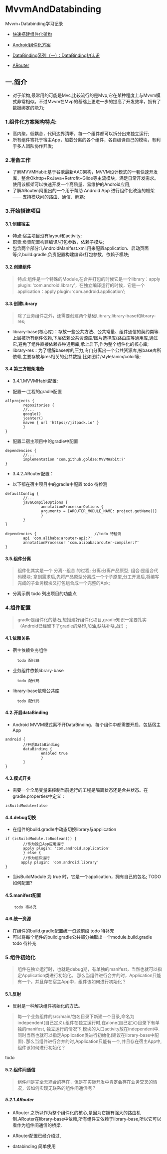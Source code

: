 # MvvmAndDatabinding
Mvvm+Databinding学习记录

+ [快速搭建组件化架构](https://github.com/goldze/MVVMHabitComponent)

+ [Android组件化方案](https://blog.csdn.net/guiying712/article/details/55213884#2%E5%A6%82%E4%BD%95%E7%BB%84%E4%BB%B6%E5%8C%96)

+ [DataBinding系列（一）：DataBinding初认识](https://www.jianshu.com/p/53925ccb900e)

+ [ARouter](https://github.com/alibaba/ARouter)

## 一.简介
+ 对于架构,最常用的可能是Mvc,比较流行的是Mvp,它在某种程度上与Mvvm模式非常相似。不过Mvvm在Mvp的基础上更进一步的提高了开发效率，拥有了数据绑定的能力;

### 1.组件化方案架构特点:
+ 高内聚，低耦合，代码边界清晰，每一个组件都可以拆分出来独立运行;
+ 所有组件寄托于宿主App，加载分离的各个组件，各自编译自己的模块，有利于多人团队协作开发;

### 2.准备工作
+ 了解MVVMHabit:基于谷歌最新AAC架构，MVVM设计模式的一套快速开发库，整合Okhttp+RxJava+Retrofit+Glide等主流模块，满足日常开发需求。使用该框架可以快速开发一个高质量、易维护的Android应用;
+ 了解ARouter:阿里出的一个用于帮助 Android App 进行组件化改造的框架 —— 支持模块间的路由、通信、解耦;

### 3.开始搭建项目

#### 3.1.创建宿主
+ 特点:宿主项目没有layout和activity;
+ 职责:负责配置构建编译/打包参数，依赖子模块;
+ 包含两个部分:1,AndroidManifest.xml,用来配置application、启动页面等;2,build.gradle,负责配置构建编译/打包参数，依赖子模块;

#### 3.2.创建组件
> 特点:组件是一个特殊的Module,在合并打包的时候它是一个library：apply plugin: ‘com.android.library’，在独立编译运行的时候，它是一个application：apply plugin: ‘com.android.application’;

#### 3.3.创建Library
> 除了业务组件之外，还需要创建两个基础Library,library-base和library-res;
+ library-base(核心库)：存放一些公共方法、公共常量、组件通信的契约类等.上层被所有组件依赖,下层依赖公共资源库/图片选择库/路由库等通用库,通过它,避免了组件直接依赖各种通用库,承上启下,作为整个组件化的核心库;
+ library-res：为了缓解base库的压力,专门分离出一个公共资源库,被base库所依赖,主要存放与res相关的公共数据,比如图片/style/anim/color等;

#### 3.4.第三方框架准备
+ 3.4.1.MVVMHabit配置:

+ 配置一:工程的gradle配置
```
allprojects {
        repositories {
        //...
        google()
        jcenter()
        maven { url 'https://jitpack.io' }
        }
}
```

+ 配置二宿主项目中的gradle中配置
```
dependencies {
        //...
        implementation 'com.github.goldze:MVVMHabit:?'
}
```

+ 3.4.2.ARouter配置：

+ 以下都在宿主项目中的gradle中配置  todo 待检测
```
defaultConfig {
        //...
        javaCompileOptions {
                annotationProcessorOptions {
                arguments = [AROUTER_MODULE_NAME: project.getName()]
                }
        }
}

```
```
dependencies {                          //todo 待检测            
        api 'com.alibaba:arouter-api:?'
        annotationProcessor 'com.alibaba:arouter-compiler:?'
}
```

#### 3.5.组件分离
> 组件化其实是一个 分离--组合 的过程;
>  分离:分离产品原型;
>  组合:是组合代码模块;
> 拿到需求后,先将产品原型分离成一个个子原型,分工开发后,将编写完成的子业务模块又打包组合成一个完整的Apk;

+ 分离示例
            todo 列出项目的功能点

### 4.组件配置
> gradle是组件化的基石,想搭建好组件化项目,gradle知识一定要扎实（Android已经留下了gradle的烙印,加油,缺啥补啥,战!）;

#### 4.1.依赖关系

+ 宿主依赖业务组件
        
        todo 配代码
+ 业务组件依赖library-base
        
        todo 配代码
+ library-base依赖公共库
        
        todo 配代码

#### 4.2.开启dataBinding
+ Android MVVM模式离不开DataBinding，每个组件中都需要开启，包括宿主App

```
android {
        //开启DataBinding
        dataBinding {
                enabled true
                }
        }
}
```
#### 4.3.模式开关
+ 需要一个全局变量来控制当前运行的工程是隔离状态还是合并状态。在gradle.properties中定义：

```
isBuildModule=false
```
#### 4.4.debug切换
+ 在组件的build.gradle中动态切换library与application
```
if (isBuildModule.toBoolean()) {
        //作为独立App应用运行
        apply plugin: 'com.android.application'
        } else {
        //作为组件运行
       apply plugin: 'com.android.library'
}
```
+ 当isBuildModule 为 true 时，它是一个application，拥有自己的包名;
TODO 如何配置?

#### 4.5.manifest配置
        todo 待补充

#### 4.6.统一资源
+ 在组件的build.gradle配置统一资源前缀
        todo 待补充
+ 可以将每个组件的build.gradle公共部分抽取出一个module.build.gradle
        todo 待补充

### 5.组件初始化
> 组件在独立运行时，也就是debug期，有单独的manifest，当然也就可以指定Application类进行初始化。
那么当组件进行合并的时，Application只能有一个，并且存在宿主App中，组件该如何进行初始化？
#### 5.1.反射
+ 反射是一种解决组件初始化的方法。
> 每一个业务组件的src/main/包名目录下新建一个目录,命名为independent(自己定义).组件在独立运行时,在alone(自己定义)目录下有单独的manifest,
独立运行的情况下,模块的入口activity放在independent中.同时当然也就可以指定Application类进行初始化(建议在library-base中配置).
那么当组件进行合并的时,Application只能有一个,并且存在宿主App中,组件该如何进行初始化？

todo

#### 5.2.组件间通信
> 组件间是完全无耦合的存在，但是在实际开发中肯定会存在业务交叉的情况，该如何实现无联系的组件间通信呢？
##### 5.2.1.ARouter
+ ARouter 之所以作为整个组件化的核心,是因为它拥有强大的路由机制.ARouter在library-base中依赖,所有组件又依赖于library-base,所以它可以看作为组件间通信的桥梁.

+ ARouter配置已经介绍过,

+ databinding 简单使用

